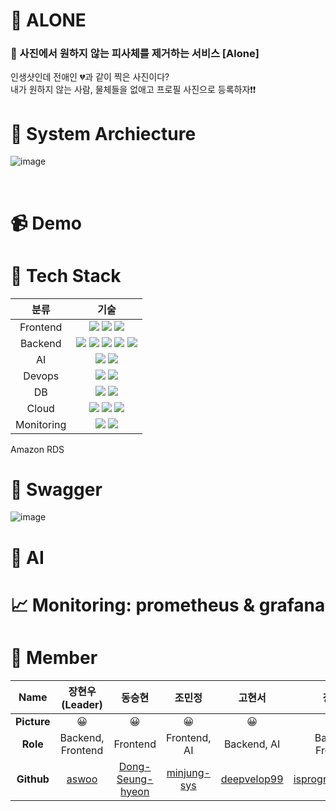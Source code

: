 # 🌟 ALONE
### 🌃 사진에서 원하지 않는 피사체를 제거하는 서비스 [Alone] <br/>
인생샷인데 전애인 💔과 같이 찍은 사진이다?<br/>
내가 원하지 않는 사람, 물체들을 없애고 프로필 사진으로 등록하자❗❗ <br/>

# :file_folder: System Archiecture
![image](https://user-images.githubusercontent.com/86517634/192135737-35fadbd3-a3fa-4c2b-aa14-e7ad94b1eba0.png)

<br/>


# :video_camera: Demo


# :electric_plug: Tech Stack
|분류|기술|
|:---:|:---:|
|  Frontend  | <img src="https://img.shields.io/badge/TypeScript-3178C6?style=for-the-badge&logo=TypeScript&logoColor=white"> <img src="https://img.shields.io/badge/react-61DAFB?style=for-the-badge&logo=react&logoColor=black"> <img src="https://img.shields.io/badge/Tailwind CSS-06B6D4?style=for-the-badge&logo=Tailwind CSS&logoColor=white">|
|  Backend  |  <img src="https://img.shields.io/badge/django-092E20?style=for-the-badge&logo=django&logoColor=white"> <img src="https://img.shields.io/badge/Celery-37814A?style=for-the-badge&logo=Celery&logoColor=white"> <img src="https://img.shields.io/badge/RabbitMQ-F46800?style=for-the-badge&logo=RabbitMQ&logoColor=white"> <img src="https://img.shields.io/badge/Swagger-85EA2D?style=for-the-badge&logo=Swagger&logoColor=black"> <img src="https://img.shields.io/badge/Gunicorn-499848?style=for-the-badge&logo=Gunicorn&logoColor=white"> |
|  AI  |  <img src="https://img.shields.io/badge/-PyTorch-%23EE4C2C?style=for-the-badge&logo=pytorch&logoColor=white"> <img src="https://img.shields.io/badge/Google Colab-F9AB00?style=for-the-badge&logo=Google Colab&logoColor=white"> | 
| Devops | <img src="https://img.shields.io/badge/-Docker-2496ED?style=for-the-badge&logo=docker&logoColor=white"> <img src="https://img.shields.io/badge/-NGINX-%23009639?style=for-the-badge&logo=NGINX&logoColor=white"> |
|  DB  | <img src="https://img.shields.io/badge/PostgreSQL-4169E1?style=for-the-badge&logo=PostgreSQL&logoColor=white">  <img src="https://img.shields.io/badge/redis-DC382D?style=for-the-badge&logo=redis&logoColor=white"> |
|  Cloud  | <img src="https://img.shields.io/badge/Amazon S3-569A31?style=for-the-badge&logo=Amazon S3&logoColor=white"> <img src="https://img.shields.io/badge/Amazon EC2-FF9900?style=for-the-badge&logo=Amazon EC2&logoColor=white"> <img src="https://img.shields.io/badge/Amazon RDS-527FFF?style=for-the-badge&logo=Amazon RDS&logoColor=white"> |
|  Monitoring  | <img src="https://img.shields.io/badge/-Grafana-%23F46800?style=for-the-badge&logo=grafana&logoColor=white"> <img src="https://img.shields.io/badge/-Prometheus-%23E6522C?style=for-the-badge&logo=Prometheus&logoColor=white"> |

Amazon RDS

# :page_facing_up: Swagger
![image](https://user-images.githubusercontent.com/86517634/192135825-f65143cc-6a79-4638-8d55-4f8340170882.png)

# 🤖 AI


# :chart_with_upwards_trend: Monitoring: prometheus & grafana


# :office: Member
|**Name**| 장현우(Leader) | 동승현 | 조민정 | 고현서 | 장세은 | 김연진 |
|:---:|:---:|:---:|:---:|:---:|:---:|:---:|
|**Picture**|😀|😀|😀|😀|😀|😀|
|**Role**|Backend, Frontend|Frontend|Frontend, AI|Backend, AI|Backend, Frontend|Backend, DevOps|
|**Github**| [aswoo](https://github.com/aswooo) | [Dong-Seung-hyeon](https://github.com/Dong-Seung-hyeon)| [minjung-sys](https://github.com/minjung-sys) |[deepvelop99](https://github.com/deepvelop99)| [isprogrammingfun](https://github.com/isprogrammingfun) | [homebdy](https://github.com/homebdy) |

